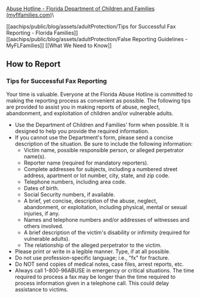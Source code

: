 [Abuse Hotline - Florida Department of Children and Families (myflfamilies.com)](https://www.myflfamilies.com/service-programs/abuse-hotline/report/tips-successful-fax-reporting.shtml)\

[[aachips/public/blog/assets/adultProtection/Tips for Successful Fax Reporting - Florida Families]]
[[aachips/public/blog/assets/adultProtection/False Reporting Guidelines - MyFLFamilies]]
[[What We Need to Know]]

## How to Report

### Tips for Successful Fax Reporting

Your time is valuable. Everyone at the Florida Abuse Hotline is committed to making the reporting process as convenient as possible. The following tips are provided to assist you in making reports of abuse, neglect, abandonment, and exploitation of children and/or vulnerable adults.

-   Use the Department of Children and Families' form when possible. It is designed to help you provide the required information.
-   If you cannot use the Department's form, please send a concise description of the situation. Be sure to include the following information:
    -   Victim name, possible responsible person, or alleged perpetrator name(s).
    -   Reporter name (required for mandatory reporters).
    -   Complete addresses for subjects, including a numbered street address, apartment or lot number, city, state, and zip code.
    -   Telephone numbers, including area code.
    -   Dates of birth.
    -   Social Security numbers, if available.
    -   A brief, yet concise, description of the abuse, neglect, abandonment, or exploitation, including physical, mental or sexual injuries, if any.
    -   Names and telephone numbers and/or addresses of witnesses and others involved.
    -   A brief description of the victim's disability or infirmity (required for vulnerable adults).
    -   The relationship of the alleged perpetrator to the victim.
-   Please print or write in a legible manner. Type, if at all possible.
-   Do not use profession-specific language; i.e., "fx" for fracture.
-   Do NOT send copies of medical notes, case files, arrest reports, etc.
-   Always call 1-800-96ABUSE in emergency or critical situations. The time required to process a fax may be longer than the time required to process information given in a telephone call. This could delay assistance to victims.